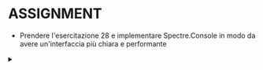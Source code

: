 # ASSIGNMENT

- Prendere l'esercitazione 28 e implementare Spectre.Console in modo da avere un'interfaccia più chiara e performante

<details>



<summary> </summary>

</details>